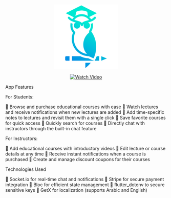 <p align="center">
  <img src="assets/images/mainLogo.png" alt="App Logo" width="200">
</p>

<div align="center">
  <a href="https://www.linkedin.com/feed/update/urn:li:activity:7325239654281015296/" target="_blank">
    <img src="https://img.shields.io/badge/Watch%20Video-Click%20Here-red?style=for-the-badge&logo=linkedIn" alt="Watch Video"/>
  </a>
</div>

App Features

For Students:

🔹 Browse and purchase educational courses with ease
🔹 Watch lectures and receive notifications when new lectures are added
🔹 Add time-specific notes to lectures and revisit them with a single click
🔹 Save favorite courses for quick access
🔹 Quickly search for courses
🔹 Directly chat with instructors through the built-in chat feature

For Instructors:

🔹 Add educational courses with introductory videos
🔹 Edit lecture or course details at any time
🔹 Receive instant notifications when a course is purchased
🔹 Create and manage discount coupons for their courses

Technologies Used

🔹 Socket.io for real-time chat and notifications
🔹 Stripe for secure payment integration
🔹 Bloc for efficient state management
🔹 flutter_dotenv to secure sensitive keys
🔹 GetX for localization (supports Arabic and English)
